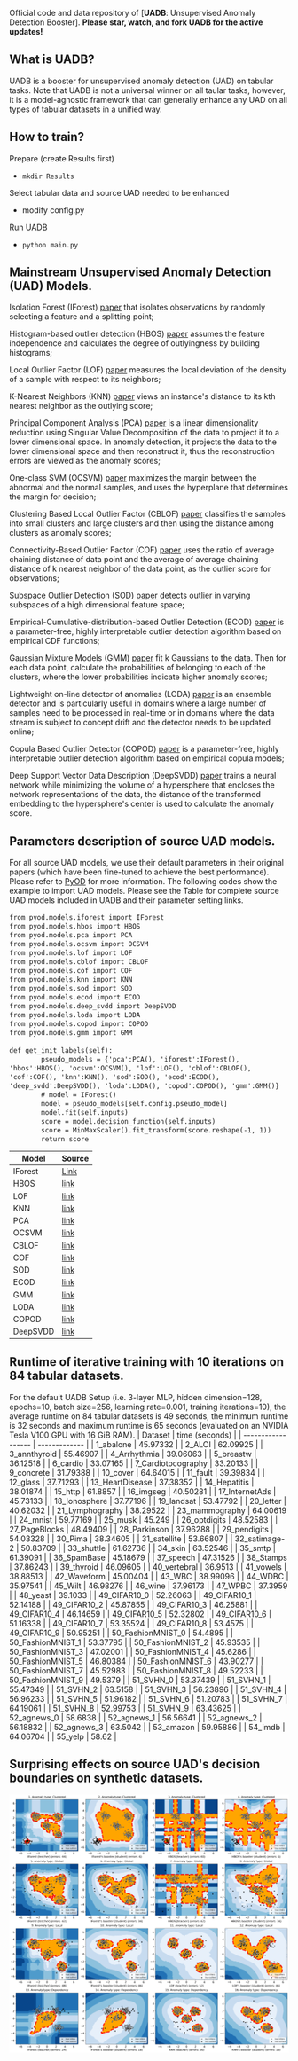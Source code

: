 Official code and data repository of [**UADB**: Unsupervised Anomaly Detection Booster].
__Please star, watch, and fork UADB for the active updates!__

## What is UADB?
UADB is a booster for unsupervised anomaly detection (UAD) on tabular tasks.
Note that UADB is not a universal winner on all taular tasks, however, it is a model-agnostic framework that can generally enhance any UAD on all types of tabular datasets in a unified way.

## How to train?
Prepare (create Results first)
* ```mkdir Results```

Select tabular data and source UAD needed to be enhanced
* modify config.py

Run UADB
* ```python main.py```

## Mainstream Unsupervised Anomaly Detection (UAD) Models.
Isolation Forest (IForest) [paper](https://cs.nju.edu.cn/zhouzh/zhouzh.files/publication/icdm08b.pdf?q=isolation-forest) that isolates observations by randomly selecting a feature and a splitting point;

Histogram-based outlier detection (HBOS) [paper](https://www.goldiges.de/publications/HBOS-KI-2012.pdf) assumes the feature independence and calculates the degree of outlyingness by building histograms; 

Local Outlier Factor (LOF) [paper](https://dl.acm.org/doi/pdf/10.1145/342009.335388) measures the local deviation of the density of a sample with respect to its neighbors;

K-Nearest Neighbors (KNN) [paper](https://dl.acm.org/doi/pdf/10.1145/342009.335437) views an instance's distance to its kth nearest neighbor as the outlying score;

Principal Component Analysis (PCA) [paper](https://apps.dtic.mil/sti/pdfs/ADA465712.pdf) is a linear dimensionality reduction using Singular Value Decomposition of the data to project it to a lower dimensional space. In anomaly detection, it projects the data to the lower dimensional space and then reconstruct it, thus the reconstruction errors are viewed as the anomaly scores;

One-class SVM (OCSVM) [paper](https://proceedings.neurips.cc/paper/1999/file/8725fb777f25776ffa9076e44fcfd776-Paper.pdf) maximizes the margin between the abnormal and the normal samples, and uses the hyperplane that determines the margin for decision;

Clustering Based Local Outlier Factor (CBLOF) [paper](http://www.diag.uniroma1.it/~sassano/STAGE/Outliers.pdf) classifies the samples into small clusters and large clusters  and then using the distance among clusters as anomaly scores;

Connectivity-Based Outlier Factor (COF) [paper](https://link.springer.com/chapter/10.1007/3-540-47887-6_53) uses the ratio of average chaining distance of data point and the average of average chaining distance of k nearest neighbor of the data point, as the outlier score for observations;

Subspace Outlier Detection (SOD) [paper](https://www.dbs.ifi.lmu.de/~zimek/publications/PAKDD2009/pakdd09-SOD.pdf) detects outlier in varying subspaces of a high dimensional feature space;

Empirical-Cumulative-distribution-based Outlier Detection (ECOD) [paper](https://arxiv.org/pdf/2201.00382.pdf) is a parameter-free, highly interpretable outlier detection algorithm based on empirical CDF functions;

Gaussian Mixture Models (GMM) [paper](http://www.leap.ee.iisc.ac.in/sriram/teaching/MLSP_19/refs/GMM_Tutorial_Reynolds.pdf) fit k Gaussians to the data. Then for each data point, calculate the probabilities of belonging to each of the clusters, where the lower probabilities indicate higher anomaly scores;

Lightweight on-line detector of anomalies (LODA) [paper](https://link.springer.com/article/10.1007/s10994-015-5521-0) is an ensemble detector and is particularly useful in domains where a large number of samples need to be processed in real-time or in domains where the data stream is subject to concept drift and the detector needs to be updated online;

Copula Based Outlier Detector (COPOD) [paper](https://arxiv.org/pdf/2009.09463.pdf) is a parameter-free, highly interpretable outlier detection algorithm based on empirical copula models;

Deep Support Vector Data Description (DeepSVDD) [paper](http://proceedings.mlr.press/v80/ruff18a/ruff18a.pdf) trains a neural network while minimizing the volume of a hypersphere that encloses the network representations of the data, the distance of the transformed embedding to the hypersphere's center is used to calculate the anomaly score.

## Parameters description of source UAD models.
For all source UAD models, we use their default parameters in their original papers (which have been fine-tuned to achieve the best performance).
Please refer to [PyOD](https://pyod.readthedocs.io/en/latest/pyod.models.html) for more information.
The following codes show the example to import UAD models. Please see the Table for complete source UAD models included in UADB and their parameter setting links.
```
from pyod.models.iforest import IForest
from pyod.models.hbos import HBOS
from pyod.models.pca import PCA
from pyod.models.ocsvm import OCSVM
from pyod.models.lof import LOF
from pyod.models.cblof import CBLOF
from pyod.models.cof import COF
from pyod.models.knn import KNN
from pyod.models.sod import SOD
from pyod.models.ecod import ECOD
from pyod.models.deep_svdd import DeepSVDD
from pyod.models.loda import LODA
from pyod.models.copod import COPOD
from pyod.models.gmm import GMM

def get_init_labels(self):
        pseudo_models = {'pca':PCA(), 'iforest':IForest(), 'hbos':HBOS(), 'ocsvm':OCSVM(), 'lof':LOF(), 'cblof':CBLOF(), 'cof':COF(), 'knn':KNN(), 'sod':SOD(), 'ecod':ECOD(), 'deep_svdd':DeepSVDD(), 'loda':LODA(), 'copod':COPOD(), 'gmm':GMM()}
        # model = IForest()
        model = pseudo_models[self.config.pseudo_model]
        model.fit(self.inputs)
        score = model.decision_function(self.inputs)
        score = MinMaxScaler().fit_transform(score.reshape(-1, 1))
        return score
```
| Model              | Source        |
| ------------------ | ------------- |
| IForest            | [Link](https://pyod.readthedocs.io/en/latest/pyod.models.html#module-pyod.models.iforest)      |
| HBOS               | [link](https://pyod.readthedocs.io/en/latest/pyod.models.html#module-pyod.models.hbos)      |
| LOF                | [link](https://pyod.readthedocs.io/en/latest/pyod.models.html#module-pyod.models.lof)      |
| KNN                | [link](https://pyod.readthedocs.io/en/latest/pyod.models.html#module-pyod.models.knn)      |
| PCA                | [link](https://pyod.readthedocs.io/en/latest/pyod.models.html#module-pyod.models.pca)              |
| OCSVM              | [link](https://pyod.readthedocs.io/en/latest/pyod.models.html#module-pyod.models.ocsvm)              |
| CBLOF              | [link](https://pyod.readthedocs.io/en/latest/pyod.models.html#module-pyod.models.cblof)             |
| COF                | [link](https://pyod.readthedocs.io/en/latest/pyod.models.html#module-pyod.models.cof)             |
| SOD                | [link](https://pyod.readthedocs.io/en/latest/pyod.models.html#module-pyod.models.sod)            |
| ECOD               | [link](https://pyod.readthedocs.io/en/latest/pyod.models.html#module-pyod.models.ecod)     |
| GMM                | [link](https://pyod.readthedocs.io/en/latest/pyod.models.html#module-pyod.models.gmm) |
| LODA               | [link](https://pyod.readthedocs.io/en/latest/pyod.models.html#module-pyod.models.loda) |
| COPOD              | [link](https://pyod.readthedocs.io/en/latest/pyod.models.html#module-pyod.models.copod) |
| DeepSVDD           | [link](https://pyod.readthedocs.io/en/latest/pyod.models.html#module-pyod.models.deep_svdd) |

## Runtime of iterative training with 10 iterations on 84 tabular datasets.
For the default UADB Setup (i.e. 3-layer MLP, hidden dimension=128, epochs=10, batch size=256, learning rate=0.001, training iterations=10), the average runtime on 84 tabular datasets is 49 seconds, the minimum runtime is 32 seconds and maximum runtime is 65 seconds (evaluated on an NVIDIA Tesla V100 GPU with 16 GiB RAM).
| Dataset            | time (seconds) |
| ------------------ | ------------- |
| 1_abalone          | 45.97332      |
| 2_ALOI             | 62.09925      |
| 3_annthyroid       | 55.46907      |
| 4_Arrhythmia       | 39.06063      |
| 5_breastw          | 36.12518      |
| 6_cardio           | 33.07165      |
| 7_Cardiotocography | 33.20133      |
| 9_concrete         | 31.79388      |
| 10_cover           | 64.64015      |
| 11_fault           | 39.39834      |
| 12_glass           | 37.71293      |
| 13_HeartDisease    | 37.38352      |
| 14_Hepatitis       | 38.01874      |
| 15_http            | 61.8857       |
| 16_imgseg          | 40.50281      |
| 17_InternetAds     | 45.73133      |
| 18_Ionosphere      | 37.77196      |
| 19_landsat         | 53.47792      |
| 20_letter          | 40.62032      |
| 21_Lymphography    | 38.29522      |
| 23_mammography     | 64.00619      |
| 24_mnist           | 59.77169      |
| 25_musk            | 45.249        |
| 26_optdigits       | 48.52583      |
| 27_PageBlocks      | 48.49409      |
| 28_Parkinson       | 37.96288      |
| 29_pendigits       | 54.03328      |
| 30_Pima            | 38.34605      |
| 31_satellite       | 53.66807      |
| 32_satimage-2      | 50.83709      |
| 33_shuttle         | 61.62736      |
| 34_skin            | 63.52546      |
| 35_smtp            | 61.39091      |
| 36_SpamBase        | 45.18679      |
| 37_speech          | 47.31526      |
| 38_Stamps          | 37.86243      |
| 39_thyroid         | 46.09605      |
| 40_vertebral       | 36.9513       |
| 41_vowels          | 38.88513      |
| 42_Waveform        | 45.00404      |
| 43_WBC             | 38.99096      |
| 44_WDBC            | 35.97541      |
| 45_Wilt            | 46.98276      |
| 46_wine            | 37.96173      |
| 47_WPBC            | 37.3959       |
| 48_yeast           | 39.1033       |
| 49_CIFAR10_0       | 52.26063      |
| 49_CIFAR10_1       | 52.14188      |
| 49_CIFAR10_2       | 45.87855      |
| 49_CIFAR10_3       | 46.25881      |
| 49_CIFAR10_4       | 46.14659      |
| 49_CIFAR10_5       | 52.32802      |
| 49_CIFAR10_6       | 51.16338      |
| 49_CIFAR10_7       | 53.35524      |
| 49_CIFAR10_8       | 53.4575       |
| 49_CIFAR10_9       | 50.95251      |
| 50_FashionMNIST_0  | 54.4895       |
| 50_FashionMNIST_1  | 53.37795      |
| 50_FashionMNIST_2  | 45.93535      |
| 50_FashionMNIST_3  | 47.02001      |
| 50_FashionMNIST_4  | 45.6286       |
| 50_FashionMNIST_5  | 46.80384      |
| 50_FashionMNIST_6  | 43.90277      |
| 50_FashionMNIST_7  | 45.52983      |
| 50_FashionMNIST_8  | 49.52233      |
| 50_FashionMNIST_9  | 49.5379       |
| 51_SVHN_0          | 53.37439      |
| 51_SVHN_1          | 55.47349      |
| 51_SVHN_2          | 63.5158       |
| 51_SVHN_3          | 56.23896      |
| 51_SVHN_4          | 56.96233      |
| 51_SVHN_5          | 51.96182      |
| 51_SVHN_6          | 51.20783      |
| 51_SVHN_7          | 64.19061      |
| 51_SVHN_8          | 52.99753      |
| 51_SVHN_9          | 63.43625      |
| 52_agnews_0        | 58.6838       |
| 52_agnews_1        | 56.56641      |
| 52_agnews_2        | 56.18832      |
| 52_agnews_3        | 63.5042       |
| 53_amazon          | 59.95886      |
| 54_imdb            | 64.06704      |
| 55_yelp            | 58.62         |

## Surprising effects on source UAD's decision boundaries on synthetic datasets.
![image](figures/decision_boundary.png)
